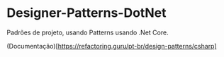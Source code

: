 # Designer-Patterns-DotNet
Padrões de projeto, usando Patterns usando .Net Core.

(Documentação)[https://refactoring.guru/pt-br/design-patterns/csharp]
